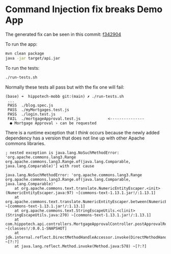 # Command Injection fix breaks Demo App

The generated fix can be seen in this commit: [f342904](https://github.com/blackduckscott/hippotech-mobb/commit/f3429047db4fba8ed1f3a4aa654d1bf1699ea9bd)

To run the app:

```bash
mvn clean package
java -jar target/api.jar
```

To run the tests:

```bash
./run-tests.sh
```

Normally these tests all pass but with the fix one will fail:

```
(base) ➜  hippotech-mobb git:(main) ✗ ./run-tests.sh
 ...
 PASS  ./blog.spec.js
 PASS  ./myMortgages.test.js
 PASS  ./login.test.js
 FAIL  ./mortgageApproval.test.js            <---------------
  ● Mortgage Approval › can be requested
```

There is a runtime exception that I *think* occurs because the newly added dependency has a version that does not line up with other Apache commons libraries. 

```
; nested exception is java.lang.NoSuchMethodError: 'org.apache.commons.lang3.Range org.apache.commons.lang3.Range.of(java.lang.Comparable, java.lang.Comparable)'] with root cause

java.lang.NoSuchMethodError: 'org.apache.commons.lang3.Range org.apache.commons.lang3.Range.of(java.lang.Comparable, java.lang.Comparable)'
	at org.apache.commons.text.translate.NumericEntityEscaper.<init>(NumericEntityEscaper.java:97) ~[commons-text-1.13.1.jar!/:1.13.1]
	at org.apache.commons.text.translate.NumericEntityEscaper.between(NumericEntityEscaper.java:59) ~[commons-text-1.13.1.jar!/:1.13.1]
	at org.apache.commons.text.StringEscapeUtils.<clinit>(StringEscapeUtils.java:270) ~[commons-text-1.13.1.jar!/:1.13.1]
	at com.hippotech.api.controllers.MortgageApprovalController.postApprovalRequest(MortgageApprovalController.java:130) ~[classes!/:0.0.1-SNAPSHOT]
	at jdk.internal.reflect.DirectMethodHandleAccessor.invoke(DirectMethodHandleAccessor.java:104) ~[?:?]
	at java.lang.reflect.Method.invoke(Method.java:578) ~[?:?]
```

